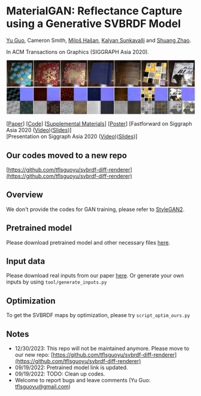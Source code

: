 # MaterialGAN: Reflectance Capture using a Generative SVBRDF Model

[Yu Guo](https://tflsguoyu.github.io/), Cameron Smith, [Miloš Hašan](http://miloshasan.net/), [Kalyan Sunkavalli](http://www.kalyans.org/) and [Shuang Zhao](https://shuangz.com/). 

In ACM Transactions on Graphics (SIGGRAPH Asia 2020).

<img src="https://github.com/tflsguoyu/materialgan_suppl/blob/master/github/teaser.jpg" width="1000px">

[[Paper](https://github.com/tflsguoyu/materialgan_paper/blob/master/materialgan.pdf)]
[[Code](https://github.com/tflsguoyu/svbrdf-diff-renderer)]
[[Supplemental Materials](https://tflsguoyu.github.io/materialgan_suppl/)]
[[Poster](https://github.com/tflsguoyu/materialgan_poster/blob/master/materialgan_poster.pdf)]
[Fastforward on Siggraph Asia 2020 ([Video](https://youtu.be/fD6CTb1DlbE))([Slides](https://www.dropbox.com/s/qi594y27dqa7irf/materialgan_ff.pptx?dl=0))] \
[Presentation on Siggraph Asia 2020 ([Video](https://youtu.be/CrAoVsJf0Zw))([Slides](https://www.dropbox.com/s/zj2mhrminoamrdg/materialgan_main.pptx?dl=0))]

## Our codes moved to a new repo
[https://github.com/tflsguoyu/svbrdf-diff-renderer](https://github.com/tflsguoyu/svbrdf-diff-renderer)

## Overview
We don't provide the codes for GAN training, please refer to [StyleGAN2](https://github.com/NVlabs/stylegan2).

## Pretrained model
Please download pretrained model and other necessary files [here](https://www.dropbox.com/s/mqlhmrn2hu6k6p9/pretrained.zip?dl=0).

## Input data
Please download real inputs from our paper [here](https://www.dropbox.com/s/6k3n5xntelqeypk/in.zip?dl=0).
Or generate your own inputs by using `tool/generate_inputs.py`

## Optimization
To get the SVBRDF maps by optimization, please try `script_optim_ours.py`

## Notes 
  - 12/30/2023: This repo will not be maintained anymore. Please move to our new repo: [https://github.com/tflsguoyu/svbrdf-diff-renderer](https://github.com/tflsguoyu/svbrdf-diff-renderer)
  - 09/19/2022: Pretrained model link is updated. 
  - 09/19/2022: TODO: Clean up codes.
  - Welcome to report bugs and leave comments (Yu Guo: tflsguoyu@gmail.com)
